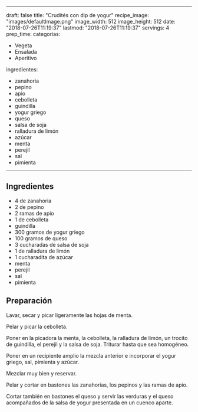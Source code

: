 
---
draft: false
title: "Crudités con dip de yogur"
recipe_image: "images/defaultImage.png"
image_width: 512
image_height: 512
date: "2018-07-26T11:19:37"
lastmod: "2018-07-26T11:19:37"
servings: 4
prep_time: 
categorias:
  - Vegeta
  - Ensalada
  - Aperitivo

ingredientes:
  - zanahoria
  - pepino
  - apio
  - cebolleta
  - guindilla
  - yogur griego
  - queso
  - salsa de soja
  - ralladura de limón
  - azúcar
  - menta
  - perejil
  - sal
  - pimienta
---

## Ingredientes
- 4  de zanahoria
- 2  de pepino
- 2 ramas de apio
- 1  de cebolleta
- guindilla
- 300 gramos de yogur griego
- 100 gramos de queso
- 3 cucharadas de salsa de soja
- 1  de ralladura de limón
- 1 cucharadita de azúcar
- menta
- perejil
- sal
- pimienta

## Preparación
Lavar, secar y picar ligeramente las hojas de menta.

Pelar y picar la cebolleta.

Poner en la picadora la menta, la cebolleta, la ralladura de limón, un trocito de guindilla, el perejil y la salsa de soja. Triturar hasta que sea homogéneo.

Poner en un recipiente amplio la mezcla anterior e incorporar el yogur griego, sal, pimienta y azúcar.

Mezclar muy bien y reservar.

Pelar y cortar en bastones las zanahorias, los pepinos y las ramas de apio.

Cortar también en bastones el queso y servir las verduras y el queso acompañados de la salsa de yogur presentada en un cuenco aparte.


